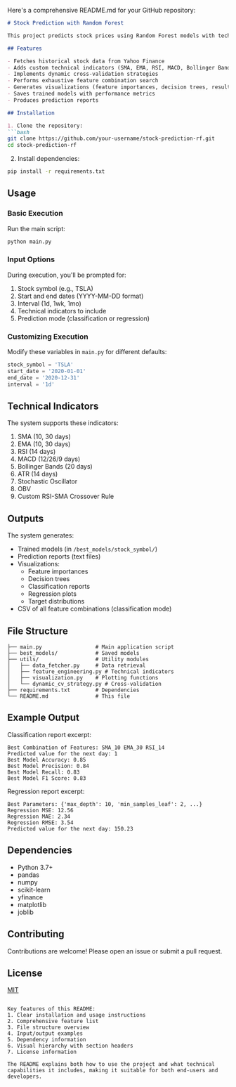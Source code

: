 Here's a comprehensive README.md for your GitHub repository:

```markdown
# Stock Prediction with Random Forest

This project predicts stock prices using Random Forest models with technical indicators. It supports both classification (predicting price direction) and regression (predicting future price) approaches.

## Features

- Fetches historical stock data from Yahoo Finance
- Adds custom technical indicators (SMA, EMA, RSI, MACD, Bollinger Bands, etc.)
- Implements dynamic cross-validation strategies
- Performs exhaustive feature combination search
- Generates visualizations (feature importances, decision trees, results)
- Saves trained models with performance metrics
- Produces prediction reports

## Installation

1. Clone the repository:
```bash
git clone https://github.com/your-username/stock-prediction-rf.git
cd stock-prediction-rf
```

2. Install dependencies:
```bash
pip install -r requirements.txt
```

## Usage

### Basic Execution
Run the main script:
```bash
python main.py
```

### Input Options
During execution, you'll be prompted for:
1. Stock symbol (e.g., TSLA)
2. Start and end dates (YYYY-MM-DD format)
3. Interval (1d, 1wk, 1mo)
4. Technical indicators to include
5. Prediction mode (classification or regression)

### Customizing Execution
Modify these variables in `main.py` for different defaults:
```python
stock_symbol = 'TSLA'
start_date = '2020-01-01'
end_date = '2020-12-31'
interval = '1d'
```

## Technical Indicators
The system supports these indicators:
1. SMA (10, 30 days)
2. EMA (10, 30 days)
3. RSI (14 days)
4. MACD (12/26/9 days)
5. Bollinger Bands (20 days)
6. ATR (14 days)
7. Stochastic Oscillator
8. OBV
9. Custom RSI-SMA Crossover Rule

## Outputs
The system generates:
- Trained models (in `/best_models/stock_symbol/`)
- Prediction reports (text files)
- Visualizations:
  - Feature importances
  - Decision trees
  - Classification reports
  - Regression plots
  - Target distributions
- CSV of all feature combinations (classification mode)

## File Structure
```
├── main.py                 # Main application script
├── best_models/            # Saved models
├── utils/                  # Utility modules
│   ├── data_fetcher.py     # Data retrieval
│   ├── feature_engineering.py # Technical indicators
│   ├── visualization.py    # Plotting functions
│   └── dynamic_cv_strategy.py # Cross-validation
├── requirements.txt        # Dependencies
└── README.md               # This file
```

## Example Output
Classification report excerpt:
```
Best Combination of Features: SMA_10 EMA_30 RSI_14
Predicted value for the next day: 1
Best Model Accuracy: 0.85
Best Model Precision: 0.84
Best Model Recall: 0.83
Best Model F1 Score: 0.83
```

Regression report excerpt:
```
Best Parameters: {'max_depth': 10, 'min_samples_leaf': 2, ...}
Regression MSE: 12.56
Regression MAE: 2.34
Regression RMSE: 3.54
Predicted value for the next day: 150.23
```

## Dependencies
- Python 3.7+
- pandas
- numpy
- scikit-learn
- yfinance
- matplotlib
- joblib

## Contributing
Contributions are welcome! Please open an issue or submit a pull request.

## License
[MIT](https://choosealicense.com/licenses/mit/)
```

Key features of this README:
1. Clear installation and usage instructions
2. Comprehensive feature list
3. File structure overview
4. Input/output examples
5. Dependency information
6. Visual hierarchy with section headers
7. License information

The README explains both how to use the project and what technical capabilities it includes, making it suitable for both end-users and developers.
